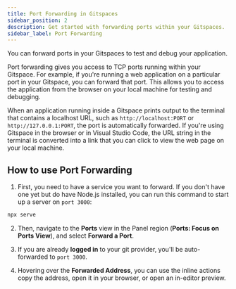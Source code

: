 ```yaml
---
title: Port Forwarding in Gitspaces
sidebar_position: 2
description: Get started with forwarding ports within your Gitspaces.
sidebar_label: Port Forwarding
---
```


You can forward ports in your Gitspaces to test and debug your application. 

Port forwarding gives you access to TCP ports running within your Gitspace. For example, if you're running a web application on a particular port in your Gitspace, you can forward that port. This allows you to access the application from the browser on your local machine for testing and debugging.

When an application running inside a Gitspace prints output to the terminal that contains a localhost URL, such as `http://localhost:PORT` or `http://127.0.0.1:PORT`, the port is automatically forwarded. If you're using Gitspace in the browser or in Visual Studio Code, the URL string in the terminal is converted into a link that you can click to view the web page on your local machine.

## How to use Port Forwarding

1. First, you need to have a service you want to forward. If you don't have one yet but do have Node.js installed, you can run this command to start up a server on `port 3000`:

```sh
npx serve
```
2. Then, navigate to the **Ports** view in the Panel region (**Ports: Focus on Ports View**), and select **Forward a Port**.

3. If you are already **logged in** to your git provider, you'll be auto-forwarded to `port 3000`. 

4. Hovering over the **Forwarded Address**, you can use the inline actions copy the address, open it in your browser, or open an in-editor preview.


